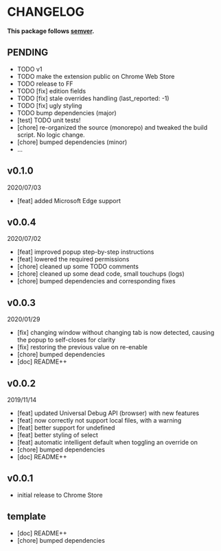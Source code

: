 # CHANGELOG
**This package follows [semver](https://semver.org/).**

## PENDING
* TODO v1
* TODO make the extension public on Chrome Web Store
* TODO release to FF
* TODO [fix] edition fields
* TODO [fix] stale overrides handling (last_reported: -1)
* TODO [fix] ugly styling
* TODO bump dependencies (major)
* [test] TODO unit tests!
* [chore] re-organized the source (monorepo) and tweaked the build script. No logic change.
* [chore] bumped dependencies (minor)
* ...

## v0.1.0
2020/07/03
* [feat] added Microsoft Edge support

## v0.0.4
2020/07/02
* [feat] improved popup step-by-step instructions
* [feat] lowered the required permissions
* [chore] cleaned up some TODO comments
* [chore] cleaned up some dead code, small touchups (logs)
* [chore] bumped dependencies and corresponding fixes

## v0.0.3
2020/01/29
* [fix] changing window without changing tab is now detected, causing the popup to self-closes for clarity
* [fix] restoring the previous value on re-enable
* [chore] bumped dependencies
* [doc] README++

## v0.0.2
2019/11/14
* [feat] updated Universal Debug API (browser) with new features
* [feat] now correctly not support local files, with a warning
* [feat] better support for undefined
* [feat] better styling of select
* [feat] automatic intelligent default when toggling an override on
* [chore] bumped dependencies
* [doc] README++

## v0.0.1
* initial release to Chrome Store

## template
* [doc] README++
* [chore] bumped dependencies
